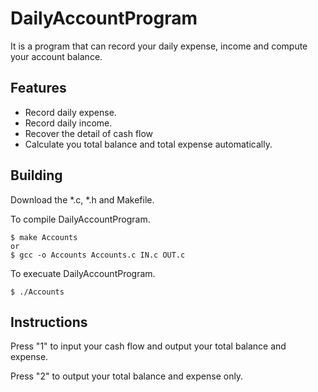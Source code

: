 # DailyAccountProgram
It is a program that can record your daily expense, income and compute your account balance.

## Features
* Record daily expense.
* Record daily income.
* Recover the detail of cash flow
* Calculate you total balance and total expense automatically.

## Building
Download the *.c, *.h and Makefile.

To compile DailyAccountProgram.
<pre><code>$ make Accounts
or
$ gcc -o Accounts Accounts.c IN.c OUT.c
</code></pre>

To execuate DailyAccountProgram.
<pre><code>$ ./Accounts
</code></pre>

## Instructions
Press "1" to input your cash flow and output your total balance and expense.

Press "2" to output your total balance and expense only.




